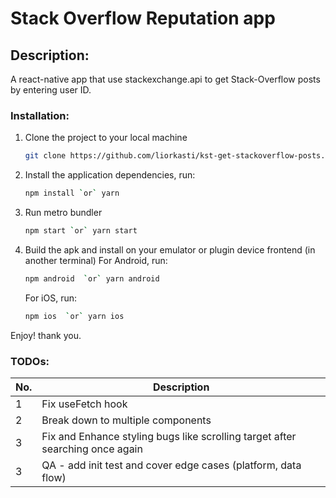 # Stack Overflow Reputation app

## Description:

A react-native app that use stackexchange.api to get Stack-Overflow posts by entering user ID.

### Installation:

1.  Clone the project to your local machine
    ```sh
    git clone https://github.com/liorkasti/kst-get-stackoverflow-posts.git
    ```
1.  Install the application dependencies, run:
    ```sh
    npm install `or` yarn
    ```
1.  Run metro bundler
    ```sh
    npm start `or` yarn start
    ```
1.  Build the apk and install on your emulator or plugin device frontend (in another terminal)
    For Android, run:
    ```sh
    npm android  `or` yarn android
    ```
    For iOS, run:
    ```sh
    npm ios  `or` yarn ios
    ```

Enjoy! thank you.

### TODOs:

| No. | Description                                                                   |
| --- | ----------------------------------------------------------------------------- |
| 1   | Fix useFetch hook                                                             |
| 2   | Break down to multiple components                                              |
| 3   | Fix and Enhance styling bugs like scrolling target after searching once again |
| 3   | QA - add init test and cover edge cases (platform, data flow)                 |

